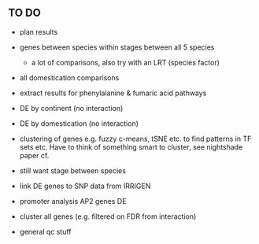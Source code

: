 
## TO DO

- plan results
- genes between species within stages between all 5 species
     - a lot of comparisons, also try with an LRT (species factor)
- all domestication comparisons
- extract results for phenylalanine & fumaric acid pathways
- DE by continent (no interaction)
- DE by domestication (no interaction)
- clustering of genes e.g. fuzzy c-means, tSNE etc. to find patterns in TF sets etc. Have to think of something smart to cluster, see nightshade paper cf.
- still want stage between species

- link DE genes to SNP data from IRRIGEN
- promoter analysis AP2 genes DE

- cluster all genes (e.g. filtered on FDR from interaction)
- general qc stuff
 
